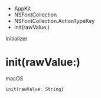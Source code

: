 

- AppKit
- NSFontCollection
- NSFontCollection.ActionTypeKey
-  init(rawValue:) 

Initializer

# init(rawValue:)

macOS

``` source
init(rawValue: String)
```

